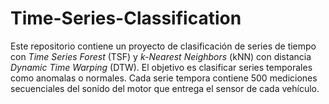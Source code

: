 # Time-Series-Classification
Este repositorio contiene un proyecto de clasificación de series de tiempo con *Time Series Forest* (TSF) y *k-Nearest Neighbors* (kNN) con distancia *Dynamic Time Warping* (DTW).
El objetivo es clasificar series temporales como anomalas o normales. Cada serie tempora contiene 500 mediciones secuenciales del sonido del motor que entrega el sensor de cada vehículo.
